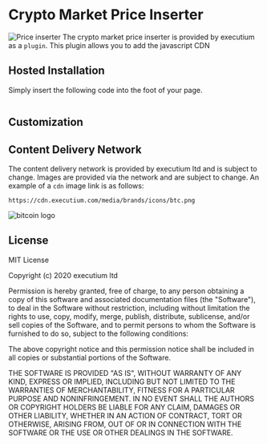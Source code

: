 # Crypto Market Price Inserter
![Price inserter](https://i.imgur.com/qjXFvy7.png)
The crypto market price inserter is provided by executium as a `plugin`. This plugin allows you to add the javascript CDN 

## Hosted Installation
Simply insert the following code into the foot of your page.
```
```

## Customization

## Content Delivery Network
The content delivery network is provided by executium ltd and is subject to change. Images are provided via the network and are subject to change. An example of a `cdn` image link is as follows:

```
https://cdn.executium.com/media/brands/icons/btc.png
```

![bitcoin logo](https://cdn.executium.com/media/brands/icons/btc.png)

## License
MIT License

Copyright (c) 2020 executium ltd

Permission is hereby granted, free of charge, to any person obtaining a copy of this software and associated documentation files (the "Software"), to deal in the Software without restriction, including without limitation the rights to use, copy, modify, merge, publish, distribute, sublicense, and/or sell copies of the Software, and to permit persons to whom the Software is furnished to do so, subject to the following conditions:

The above copyright notice and this permission notice shall be included in all copies or substantial portions of the Software.

THE SOFTWARE IS PROVIDED "AS IS", WITHOUT WARRANTY OF ANY KIND, EXPRESS OR IMPLIED, INCLUDING BUT NOT LIMITED TO THE WARRANTIES OF MERCHANTABILITY, FITNESS FOR A PARTICULAR PURPOSE AND NONINFRINGEMENT. IN NO EVENT SHALL THE AUTHORS OR COPYRIGHT HOLDERS BE LIABLE FOR ANY CLAIM, DAMAGES OR OTHER LIABILITY, WHETHER IN AN ACTION OF CONTRACT, TORT OR OTHERWISE, ARISING FROM, OUT OF OR IN CONNECTION WITH THE SOFTWARE OR THE USE OR OTHER DEALINGS IN THE SOFTWARE.
